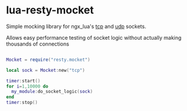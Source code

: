 lua-resty-mocket
================
Simple mocking library for ngx_lua's [tcp](https://github.com/chaoslawful/lua-nginx-module/blob/master/README.markdown#ngxsockettcp) and [udp](https://github.com/chaoslawful/lua-nginx-module/blob/master/README.markdown#ngxsocketudp) sockets.

Allows easy performance testing of socket logic without actually making thousands of connections

```lua

Mocket = require("resty.mocket")

local sock = Mocket:new("tcp")

timer:start()
for i=1,10000 do
  my_module:do_socket_logic(sock)
end
timer:stop()

```
